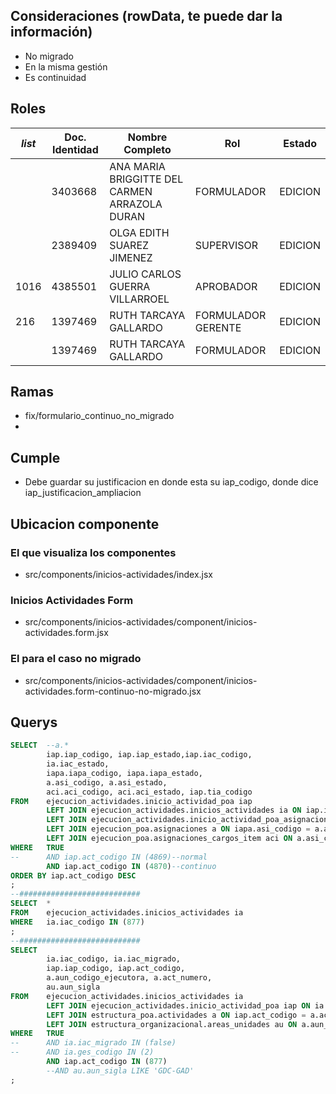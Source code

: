 ## Consideraciones (rowData, te puede dar la información)
- No migrado
- En la misma gestión
- Es continuidad
## Roles

| _list_ | Doc. Identidad | Nombre Completo                               | Rol                | Estado  |
| ------ | -------------- | --------------------------------------------- | ------------------ | ------- |
|        | 3403668        | ANA MARIA BRIGGITTE DEL CARMEN ARRAZOLA DURAN | FORMULADOR         | EDICION |
|        | 2389409        | OLGA EDITH SUAREZ JIMENEZ                     | SUPERVISOR         | EDICION |
| 1016   | 4385501        | JULIO CARLOS GUERRA VILLARROEL                | APROBADOR          | EDICION |
| 216    | 1397469        | RUTH TARCAYA GALLARDO                         | FORMULADOR GERENTE | EDICION |
|        | 1397469        | RUTH TARCAYA GALLARDO                         | FORMULADOR         | EDICION |


## Ramas
- fix/formulario_continuo_no_migrado
- 
## Cumple
- Debe guardar su justificacion en donde esta su iap_codigo, donde dice iap_justificacion_ampliacion
## Ubicacion componente
### El que visualiza los componentes
- src/components/inicios-actividades/index.jsx
### Inicios Actividades Form
- src/components/inicios-actividades/component/inicios-actividades.form.jsx
### El para el caso no migrado
- src/components/inicios-actividades/component/inicios-actividades.form-continuo-no-migrado.jsx
## Querys
```sql
SELECT 	--a.*
		iap.iap_codigo, iap.iap_estado,iap.iac_codigo,
		ia.iac_estado, 
		iapa.iapa_codigo, iapa.iapa_estado,
		a.asi_codigo, a.asi_estado,
		aci.aci_codigo, aci.aci_estado, iap.tia_codigo
FROM 	ejecucion_actividades.inicio_actividad_poa iap
		LEFT JOIN ejecucion_actividades.inicios_actividades ia ON iap.iac_codigo = ia.iac_codigo 
		LEFT JOIN ejecucion_actividades.inicio_actividad_poa_asignaciones iapa ON iap.iap_codigo = iapa.iap_codigo
		LEFT JOIN ejecucion_poa.asignaciones a ON iapa.asi_codigo = a.asi_codigo
		LEFT JOIN ejecucion_poa.asignaciones_cargos_item aci ON a.asi_codigo = aci.asi_codigo  
WHERE 	TRUE
--		AND iap.act_codigo IN (4869)--normal
		AND iap.act_codigo IN (4870)--continuo
ORDER BY iap.act_codigo DESC
;
--###########################
SELECT 	*
FROM 	ejecucion_actividades.inicios_actividades ia
WHERE 	ia.iac_codigo IN (877)
;
--###########################
SELECT 	
		ia.iac_codigo, ia.iac_migrado,
		iap.iap_codigo, iap.act_codigo,
		a.aun_codigo_ejecutora, a.act_numero,
		au.aun_sigla 
FROM 	ejecucion_actividades.inicios_actividades ia
		LEFT JOIN ejecucion_actividades.inicio_actividad_poa iap ON ia.iac_codigo = iap.iac_codigo
		LEFT JOIN estructura_poa.actividades a ON iap.act_codigo = a.act_codigo 
		LEFT JOIN estructura_organizacional.areas_unidades au ON a.aun_codigo_ejecutora = au.aun_codigo 
WHERE 	TRUE
--		AND ia.iac_migrado IN (false)
--		AND ia.ges_codigo IN (2)
		AND iap.act_codigo IN (877)
		--AND au.aun_sigla LIKE 'GDC-GAD'
;

```